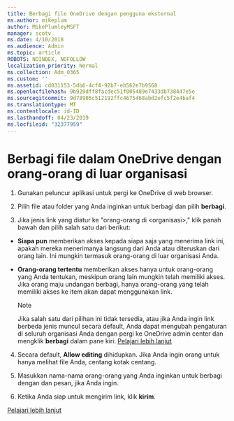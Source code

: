 ```yaml
---
title: Berbagi file OneDrive dengan pengguna eksternal
ms.author: mikeplum
author: MikePlumleyMSFT
manager: scotv
ms.date: 4/10/2018
ms.audience: Admin
ms.topic: article
ROBOTS: NOINDEX, NOFOLLOW
localization_priority: Normal
ms.collection: Adm_O365
ms.custom: ''
ms.assetid: cd031153-5db6-4cf4-92b7-eb562e7b9568
ms.openlocfilehash: 9b920dff8facdec51f005489e7433db738447e5e
ms.sourcegitcommit: 9d78905c512192ffc4675468abd2efc5f2e4baf4
ms.translationtype: MT
ms.contentlocale: id-ID
ms.lasthandoff: 04/23/2019
ms.locfileid: "32377959"
---
```

# <a name="share-files-in-onedrive-with-people-outside-your-organization"></a>Berbagi file dalam OneDrive dengan orang-orang di luar organisasi

1. Gunakan peluncur aplikasi untuk pergi ke OneDrive di web browser. 
    
2. Pilih file atau folder yang Anda inginkan untuk berbagi dan pilih **berbagi**. 
    
3. Jika jenis link yang diatur ke "orang-orang di \<organisasi\>," klik panah bawah dan pilih salah satu dari berikut: 
    
  - **Siapa pun** memberikan akses kepada siapa saja yang menerima link ini, apakah mereka menerimanya langsung dari Anda atau diteruskan dari orang lain. Ini mungkin termasuk orang-orang di luar organisasi Anda. 
    
  - **Orang-orang tertentu** memberikan akses hanya untuk orang-orang yang Anda tentukan, meskipun orang lain mungkin telah memiliki akses. Jika orang maju undangan berbagi, hanya orang-orang yang telah memiliki akses ke item akan dapat menggunakan link. 
    
    > [!NOTE]
    > Jika salah satu dari pilihan ini tidak tersedia, atau jika Anda ingin link berbeda jenis muncul secara default, Anda dapat mengubah pengaturan di seluruh organisasi Anda dengan pergi ke OneDrive admin center dan mengklik **berbagi** dalam pane kiri. [Pelajari lebih lanjut](https://go.microsoft.com/fwlink/?linkid=871961)
  
4. Secara default, **Allow editing** dihidupkan. Jika Anda ingin orang untuk hanya melihat file Anda, centang kotak centang. 
    
5. Masukkan nama-nama orang-orang yang Anda inginkan untuk berbagi dengan dan pesan, jika Anda ingin.
    
6. Ketika Anda siap untuk mengirim link, klik **kirim**. 
    
[Pelajari lebih lanjut](https://go.microsoft.com/fwlink/?linkid=871861)
  


